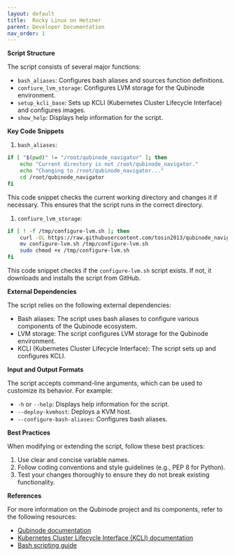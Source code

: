 ```yaml
---
layout: default
title:  Rocky Linux on Hetzner
parent: Developer Documentation
nav_order: 1
---
```

**Script Structure**

The script consists of several major functions:

* `bash_aliases`: Configures bash aliases and sources function definitions.
* `confiure_lvm_storage`: Configures LVM storage for the Qubinode environment.
* `setup_kcli_base`: Sets up KCLI (Kubernetes Cluster Lifecycle Interface) and configures images.
* `show_help`: Displays help information for the script.

**Key Code Snippets**

1. `bash_aliases`:
```bash
if [ "$(pwd)" != "/root/qubinode_navigator" ]; then
    echo "Current directory is not /root/qubinode_navigator."
    echo "Changing to /root/qubinode_navigator..."
    cd /root/qubinode_navigator
fi
```
This code snippet checks the current working directory and changes it if necessary. This ensures that the script runs in the correct directory.

1. `confiure_lvm_storage`:
```bash
if [ ! -f /tmp/configure-lvm.sh ]; then
    curl -OL https://raw.githubusercontent.com/tosin2013/qubinode_navigator/main/dependancies/equinix-rocky/configure-lvm.sh
    mv configure-lvm.sh /tmp/configure-lvm.sh
    sudo chmod +x /tmp/configure-lvm.sh
fi
```
This code snippet checks if the `configure-lvm.sh` script exists. If not, it downloads and installs the script from GitHub.

**External Dependencies**

The script relies on the following external dependencies:

* Bash aliases: The script uses bash aliases to configure various components of the Qubinode ecosystem.
* LVM storage: The script configures LVM storage for the Qubinode environment.
* KCLI (Kubernetes Cluster Lifecycle Interface): The script sets up and configures KCLI.

**Input and Output Formats**

The script accepts command-line arguments, which can be used to customize its behavior. For example:

* `-h` or `--help`: Displays help information for the script.
* `--deploy-kvmhost`: Deploys a KVM host.
* `--configure-bash-aliases`: Configures bash aliases.

**Best Practices**

When modifying or extending the script, follow these best practices:

1. Use clear and concise variable names.
2. Follow coding conventions and style guidelines (e.g., PEP 8 for Python).
3. Test your changes thoroughly to ensure they do not break existing functionality.

**References**

For more information on the Qubinode project and its components, refer to the following resources:

* [Qubinode documentation](https://qubinode.readthedocs.io/en/latest/)
* [Kubernetes Cluster Lifecycle Interface (KCLI) documentation](https://kcli.readthedocs.io/en/latest/)
* [Bash scripting guide](https://tldp.org/LDP/abs/html/index.html)